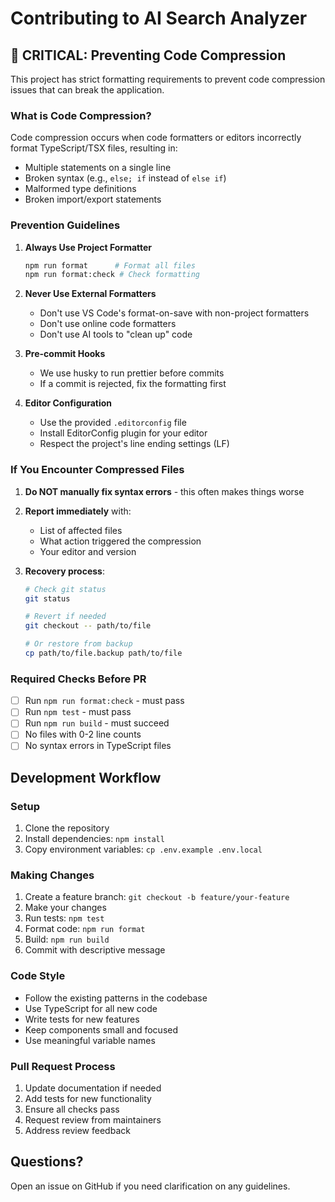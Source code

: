 # Contributing to AI Search Analyzer

## 🚨 CRITICAL: Preventing Code Compression

This project has strict formatting requirements to prevent code compression
issues that can break the application.

### What is Code Compression?

Code compression occurs when code formatters or editors incorrectly format
TypeScript/TSX files, resulting in:

- Multiple statements on a single line
- Broken syntax (e.g., `else; if` instead of `else if`)
- Malformed type definitions
- Broken import/export statements

### Prevention Guidelines

1. **Always Use Project Formatter**

   ```bash
   npm run format      # Format all files
   npm run format:check # Check formatting
   ```

2. **Never Use External Formatters**
   - Don't use VS Code's format-on-save with non-project formatters
   - Don't use online code formatters
   - Don't use AI tools to "clean up" code

3. **Pre-commit Hooks**
   - We use husky to run prettier before commits
   - If a commit is rejected, fix the formatting first

4. **Editor Configuration**
   - Use the provided `.editorconfig` file
   - Install EditorConfig plugin for your editor
   - Respect the project's line ending settings (LF)

### If You Encounter Compressed Files

1. **Do NOT manually fix syntax errors** - this often makes things worse

2. **Report immediately** with:
   - List of affected files
   - What action triggered the compression
   - Your editor and version

3. **Recovery process**:

   ```bash
   # Check git status
   git status

   # Revert if needed
   git checkout -- path/to/file

   # Or restore from backup
   cp path/to/file.backup path/to/file
   ```

### Required Checks Before PR

- [ ] Run `npm run format:check` - must pass
- [ ] Run `npm test` - must pass
- [ ] Run `npm run build` - must succeed
- [ ] No files with 0-2 line counts
- [ ] No syntax errors in TypeScript files

## Development Workflow

### Setup

1. Clone the repository
2. Install dependencies: `npm install`
3. Copy environment variables: `cp .env.example .env.local`

### Making Changes

1. Create a feature branch: `git checkout -b feature/your-feature`
2. Make your changes
3. Run tests: `npm test`
4. Format code: `npm run format`
5. Build: `npm run build`
6. Commit with descriptive message

### Code Style

- Follow the existing patterns in the codebase
- Use TypeScript for all new code
- Write tests for new features
- Keep components small and focused
- Use meaningful variable names

### Pull Request Process

1. Update documentation if needed
2. Add tests for new functionality
3. Ensure all checks pass
4. Request review from maintainers
5. Address review feedback

## Questions?

Open an issue on GitHub if you need clarification on any guidelines.

